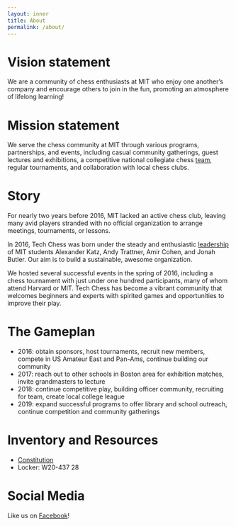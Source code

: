 ```yaml
---
layout: inner
title: About
permalink: /about/
---
```


# Vision statement
We are a community of chess enthusiasts at MIT who enjoy one another’s company and encourage others to join in the fun, promoting an atmosphere of lifelong learning!

# Mission statement
We serve the chess community at MIT through various programs, partnerships, and events, including casual community gatherings, guest lectures and exhibitions, a competitive national collegiate chess [team](/team), regular tournaments, and collaboration with local chess clubs.

# Story
For nearly two years before 2016, MIT lacked an active chess club, leaving many avid players stranded with no official organization to arrange meetings, tournaments, or lessons.  

In 2016, Tech Chess was born under the steady and enthusiastic [leadership](/officers) of MIT students Alexander Katz, Andy Trattner, Amir Cohen, and Jonah Butler. Our aim is to build a sustainable, awesome organization.

We hosted several successful events in the spring of 2016, including a chess tournament with just under one hundred participants, many of whom attend Harvard or MIT. Tech Chess has become a vibrant community that welcomes beginners and experts with spirited games and opportunities to improve their play.

# The Gameplan
- 2016: obtain sponsors, host tournaments, recruit new members, compete in US Amateur East and Pan-Ams, continue building our community
- 2017: reach out to other schools in Boston area for exhibition matches, invite grandmasters to lecture
- 2018: continue competitive play, building officer community, recruiting for team, create local college league
- 2019: expand successful programs to offer library and school outreach, continue competition and community gatherings

# Inventory and Resources
- [Constitution](https://drive.google.com/file/d/0B5Tfw9EUMk1wUm5ScV9GQkNUMHc/view?usp=sharing)
- Locker: W20-437 28

# Social Media
Like us on [Facebook](https://facebook.com/mitchessclub)!
